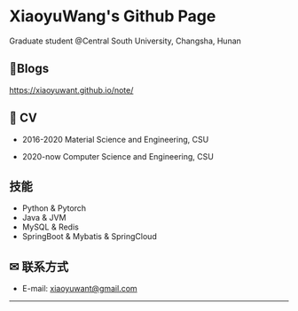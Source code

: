 # XiaoyuWang's Github Page

Graduate student @Central South University, Changsha, Hunan


## 🍟Blogs

https://xiaoyuwant.github.io/note/


## 💼 CV

- 2016-2020  Material Science and Engineering, CSU

- 2020-now      Computer Science and Engineering, CSU

## 技能
- Python & Pytorch
- Java & JVM
- MySQL & Redis
- SpringBoot & Mybatis & SpringCloud


## ✉ 联系方式

- E-mail: xiaoyuwant@gmail.com


---

